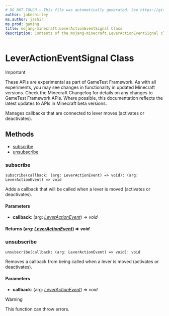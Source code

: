 ```yaml
---
# DO NOT TOUCH — This file was automatically generated. See https://github.com/Mojang/MinecraftScriptingApiDocsGenerator to modify descriptions, examples, etc.
author: jakeshirley
ms.author: jashir
ms.prod: gaming
title: mojang-minecraft.LeverActionEventSignal Class
description: Contents of the mojang-minecraft.LeverActionEventSignal class.
---
```

# LeverActionEventSignal Class
>[!IMPORTANT]
>These APIs are experimental as part of GameTest Framework. As with all experiments, you may see changes in functionality in updated Minecraft versions. Check the Minecraft Changelog for details on any changes to GameTest Framework APIs. Where possible, this documentation reflects the latest updates to APIs in Minecraft beta versions.

Manages callbacks that are connected to lever moves (activates or deactivates).

## Methods
- [subscribe](#subscribe)
- [unsubscribe](#unsubscribe)
  
### **subscribe**
`
subscribe(callback: (arg: LeverActionEvent) => void): (arg: LeverActionEvent) => void
`

Adds a callback that will be called when a lever is moved (activates or deactivates).
#### **Parameters**
- **callback**: (arg: [*LeverActionEvent*](LeverActionEvent.md)) => *void*

#### **Returns** (arg: [*LeverActionEvent*](LeverActionEvent.md)) => *void*
### **unsubscribe**
`
unsubscribe(callback: (arg: LeverActionEvent) => void): void
`

Removes a callback from being called when a lever is moved (activates or deactivates).
#### **Parameters**
- **callback**: (arg: [*LeverActionEvent*](LeverActionEvent.md)) => *void*
> [!WARNING]
> This function can throw errors.
